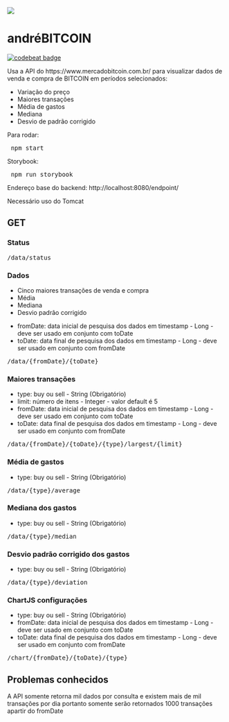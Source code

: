 <img src="https://upload.wikimedia.org/wikipedia/commons/c/cf/Bitcoin.com_logo.png"/>

<h1>andréBITCOIN</h1>

<a href="https://codebeat.co/projects/github-com-diasduzurf-andrebitcoin-master"><img alt="codebeat badge" src="https://codebeat.co/badges/1311f527-e216-47ef-839f-f9e7086e4941" /></a>

<p>Usa a API do https://www.mercadobitcoin.com.br/ para visualizar dados de venda e compra de BITCOIN em períodos selecionados:<p>
<ul>
<li>Variação do preço</li>
<li>Maiores transações</li>
<li>Média de gastos</li>
<li>Mediana</li>
<li>Desvio de padrão corrigido</li>
</ul>

<p>
Para rodar:
<pre> npm start </pre>
</p>

<p>
Storybook:
<pre> npm run storybook </pre>
</p>

<p> Endereço base do backend: http://localhost:8080/endpoint/ </p>
<p> Necessário uso do Tomcat</p>

<h2>GET</h2>

<h3> Status </h3>
<pre>
/data/status
</pre>

<h3> Dados </h3>
<ul>
  <li>Cinco maiores transações de venda e compra</li>
  <li>Média</li>
  <li>Mediana</li>
  <li>Desvio padrão corrigido</li>
</ul>

<ul>
  <li>fromDate: data inicial de pesquisa dos dados em timestamp - Long - deve ser usado em conjunto com toDate</li>
  <li>toDate: data final de pesquisa dos dados em timestamp - Long - deve ser usado em conjunto com fromDate</li>
</ul>

<pre>
/data/{fromDate}/{toDate}
</pre>

<h3>Maiores transações</h3>
<ul>
  <li>type: buy ou sell - String (Obrigatório)</li>
  <li>limit: número de itens - Integer - valor default é 5</li>
  <li>fromDate: data inicial de pesquisa dos dados em timestamp - Long - deve ser usado em conjunto com toDate</li>
  <li>toDate: data final de pesquisa dos dados em timestamp - Long - deve ser usado em conjunto com fromDate</li>
</ul>

<pre>
/data/{fromDate}/{toDate}/{type}/largest/{limit}
</pre>

<h3>Média de gastos</h3>
<ul>
<li>type: buy ou sell - String (Obrigatório)</li>
</ul>

<pre>
/data/{type}/average
</pre>

<h3>Mediana dos gastos</h3>
<ul>
<li>type: buy ou sell - String (Obrigatório)</li>
</ul>

<pre>
/data/{type}/median
</pre>

<h3>Desvio padrão corrigido dos gastos</h3>
<ul>
  <li>type: buy ou sell - String (Obrigatório)</li>
</ul>

<pre>
/data/{type}/deviation
</pre>

<h3>ChartJS configurações</h3>
<ul>
  <li>type: buy ou sell - String (Obrigatório)</li>
  <li>fromDate: data inicial de pesquisa dos dados em timestamp - Long - deve ser usado em conjunto com toDate</li>
  <li>toDate: data final de pesquisa dos dados em timestamp - Long - deve ser usado em conjunto com fromDate</li>
</ul>

<pre>
/chart/{fromDate}/{toDate}/{type}
</pre>

<h2>Problemas conhecidos </h2>

<p> A API somente retorna mil dados por consulta e existem mais de mil transações por dia portanto somente serão retornados 1000 transações apartir do fromDate</p>
